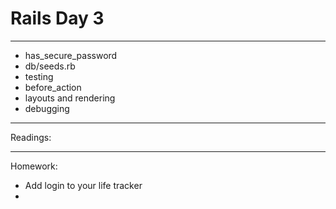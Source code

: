 # Rails Day 3

---

* has_secure_password
* db/seeds.rb
* testing
* before_action
* layouts and rendering
* debugging

---

Readings:

---

Homework:

- Add login to your life tracker
- 
